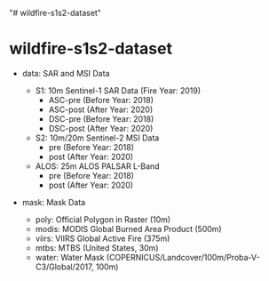 "# wildfire-s1s2-dataset" 

# wildfire-s1s2-dataset
- data: SAR and MSI Data
    - S1: 10m Sentinel-1 SAR Data (Fire Year: 2019)
        - ASC-pre (Before Year: 2018)
        - ASC-post (After Year: 2020)
        - DSC-pre (Before Year: 2018)
        - DSC-post (After Year: 2020)
    - S2: 10m/20m Sentinel-2 MSI Data
        - pre (Before Year: 2018)
        - post (After Year: 2020)
    - ALOS: 25m ALOS PALSAR L-Band
        - pre (Before Year: 2018)
        - post (After Year: 2020)

- mask: Mask Data
    - poly: Official Polygon in Raster (10m)
    - modis: MODIS Global Burned Area Product (500m)
    - viirs: VIIRS Global Active Fire (375m)
    - mtbs: MTBS (United States, 30m) 
    - water: Water Mask (COPERNICUS/Landcover/100m/Proba-V-C3/Global/2017, 100m)
